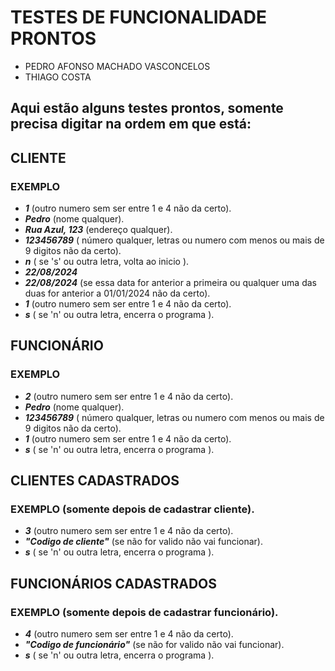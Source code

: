 # TESTES DE FUNCIONALIDADE PRONTOS
- PEDRO AFONSO MACHADO VASCONCELOS
- THIAGO COSTA
## Aqui estão alguns testes prontos, somente precisa digitar na ordem em que está:

## CLIENTE
### EXEMPLO
- ***1*** (outro numero sem ser entre 1 e 4 não da certo).
- ***Pedro*** (nome qualquer).
- ***Rua Azul, 123*** (endereço qualquer).
- ***123456789*** ( número qualquer, letras ou numero com menos ou mais de 9 digitos não da certo).
- ***n*** ( se 's' ou outra letra, volta ao inicio ).
- ***22/08/2024***
- ***22/08/2024*** (se essa data for anterior a primeira ou qualquer uma das duas for anterior a 01/01/2024 não da certo).
- ***1*** (outro numero sem ser entre 1 e 4 não da certo).
- ***s*** ( se 'n' ou outra letra, encerra o programa ).

## FUNCIONÁRIO
### EXEMPLO
- ***2*** (outro numero sem ser entre 1 e 4 não da certo).
- ***Pedro*** (nome qualquer).
- ***123456789*** ( número qualquer, letras ou numero com menos ou mais de 9 digitos não da certo).
- ***1*** (outro numero sem ser entre 1 e 4 não da certo).
- ***s*** ( se 'n' ou outra letra, encerra o programa ).

## CLIENTES CADASTRADOS
### EXEMPLO (somente depois de cadastrar cliente).
- ***3*** (outro numero sem ser entre 1 e 4 não da certo).
- ***"Codigo de cliente"*** (se não for valido não vai funcionar).
- ***s*** ( se 'n' ou outra letra, encerra o programa ).

## FUNCIONÁRIOS CADASTRADOS
### EXEMPLO (somente depois de cadastrar funcionário).
- ***4*** (outro numero sem ser entre 1 e 4 não da certo).
- ***"Codigo de funcionário"*** (se não for valido não vai funcionar).
- ***s*** ( se 'n' ou outra letra, encerra o programa ).
